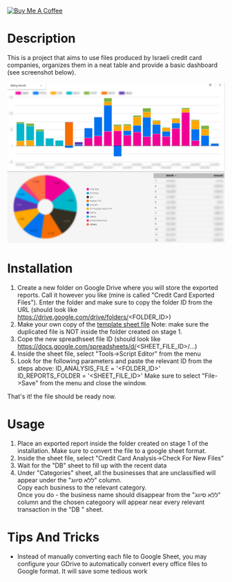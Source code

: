 <a href="https://www.buymeacoffee.com/razieleinhorn" target="_blank"><img src="https://cdn.buymeacoffee.com/buttons/default-orange.png" alt="Buy Me A Coffee" height="41" width="174"></a>

# Description
This is a project that aims to use files produced by Israeli credit card companies, organizes them in a neat table and provide a basic dashboard (see screenshot below).

![Google DataStudio Screenshot](/screenshot.png)

# Installation
 
1. Create a new folder on Google Drive where you will store the exported reports. Call it however you like (mine is called "Credit Card Exported Files").
   Enter the folder and make sure to copy the folder ID from the URL (should look like https://drive.google.com/drive/folders/<FOLDER_ID>)
2. Make your own copy of the [template sheet file](https://docs.google.com/spreadsheets/d/1cFWcpH2fhjfQh6ziOo9KEUYCI86uA7WOyUWJMKHLTSM/edit#gid=733610508)
Note: make sure the duplicated file is NOT inside the folder created on stage 1.
3. Cope the new spreadhseet file ID (should look like https://docs.google.com/spreadsheets/d/<SHEET_FILE_ID>/...)
4. Inside the sheet file, select "Tools->Script Editor" from the menu
5. Look for the following parameters and paste the relevant ID from the steps above:
ID_ANALYSIS_FILE = '<FOLDER_ID>'
ID_REPORTS_FOLDER = '<SHEET_FILE_ID>'
Make sure to select "File->Save" from the menu and close the window. 

That's it! the file should be ready now.

# Usage

1. Place an exported report inside the folder created on stage 1 of the installation.
Make sure to convert the file to a google sheet format.
1. Inside the sheet file, select "Credit Card Analysis->Check For New Files"
1. Wait for the "DB" sheet to fill up with the recent data
1. Under "Categories" sheet, all the businesses that are unclassified will appear under the "ללא סיווג" column.   
 Copy each business to the relevant category.  
 Once you do - the business name should disappear from the "ללא סיווג" column and the chosen categoory will appear near every relevant transaction in the "DB " sheet.

# Tips And Tricks
- Instead of manually converting each file to Google Sheet, you may configure your GDrive to automatically convert every office files to Google format. It will save some tedious work 
